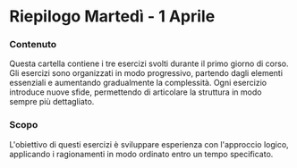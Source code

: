 <h1 align="left"> Riepilogo Martedì - 1 Aprile </h1>

###

<h3 align="left"> Contenuto</h3>
<p align="left"> Questa cartella contiene i tre esercizi svolti durante il primo giorno di corso. Gli esercizi sono organizzati in modo progressivo, partendo dagli elementi essenziali e aumentando gradualmente la complessità. Ogni esercizio introduce nuove sfide, permettendo di articolare la struttura in modo sempre più dettagliato.  </p>

###

<h3 align="left">Scopo </h3>
<p align="left">L'obiettivo di questi esercizi è sviluppare esperienza con l'approccio logico, applicando i ragionamenti in modo ordinato entro un tempo specificato. </p>

